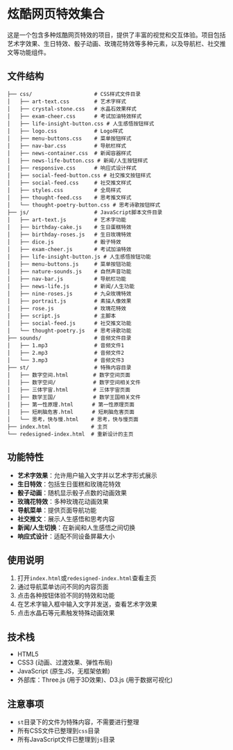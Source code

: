 # 炫酷网页特效集合

这是一个包含多种炫酷网页特效的项目，提供了丰富的视觉和交互体验。项目包括艺术字效果、生日特效、骰子动画、玫瑰花特效等多种元素，以及导航栏、社交推文等功能组件。

## 文件结构

```
├── css/                    # CSS样式文件目录
│   ├── art-text.css        # 艺术字样式
│   ├── crystal-stone.css   # 水晶石效果样式
│   ├── exam-cheer.css      # 考试加油特效样式
│   ├── life-insight-button.css # 人生感悟按钮样式
│   ├── logo.css            # Logo样式
│   ├── menu-buttons.css    # 菜单按钮样式
│   ├── nav-bar.css         # 导航栏样式
│   ├── news-container.css  # 新闻容器样式
│   ├── news-life-button.css # 新闻/人生按钮样式
│   ├── responsive.css      # 响应式设计样式
│   ├── social-feed-button.css # 社交推文按钮样式
│   ├── social-feed.css     # 社交推文样式
│   ├── styles.css          # 全局样式
│   ├── thought-feed.css    # 思考推文样式
│   └── thought-poetry-button.css # 思考诗歌按钮样式
├── js/                     # JavaScript脚本文件目录
│   ├── art-text.js         # 艺术字功能
│   ├── birthday-cake.js    # 生日蛋糕特效
│   ├── birthday-roses.js   # 生日玫瑰特效
│   ├── dice.js             # 骰子特效
│   ├── exam-cheer.js       # 考试加油特效
│   ├── life-insight-button.js # 人生感悟按钮功能
│   ├── menu-buttons.js     # 菜单按钮功能
│   ├── nature-sounds.js    # 自然声音功能
│   ├── nav-bar.js          # 导航栏功能
│   ├── news-life.js        # 新闻/人生功能
│   ├── nine-roses.js       # 九朵玫瑰特效
│   ├── portrait.js         # 素描人像效果
│   ├── rose.js             # 玫瑰花特效
│   ├── script.js           # 主脚本
│   ├── social-feed.js      # 社交推文功能
│   └── thought-poetry.js   # 思考诗歌功能
├── sounds/                 # 音频文件目录
│   ├── 1.mp3               # 音频文件1
│   ├── 2.mp3               # 音频文件2
│   └── 3.mp3               # 音频文件3
├── st/                     # 特殊内容目录
│   ├── 数字空间.html        # 数字空间页面
│   ├── 数字空间/            # 数字空间相关文件
│   ├── 三体宇宙.html        # 三体宇宙页面
│   ├── 数学王国/            # 数学王国相关文件
│   ├── 第一性原理.html      # 第一性原理页面
│   ├── 短刷脑危害.html      # 短刷脑危害页面
│   └── 思考，快与慢.html    # 思考，快与慢页面
├── index.html             # 主页
└── redesigned-index.html  # 重新设计的主页
```

## 功能特性

- **艺术字效果**：允许用户输入文字并以艺术字形式展示
- **生日特效**：包括生日蛋糕和玫瑰花特效
- **骰子动画**：随机显示骰子点数的动画效果
- **玫瑰花特效**：多种玫瑰花动画效果
- **导航菜单**：提供页面导航功能
- **社交推文**：展示人生感悟和思考内容
- **新闻/人生切换**：在新闻和人生感悟之间切换
- **响应式设计**：适配不同设备屏幕大小

## 使用说明

1. 打开`index.html`或`redesigned-index.html`查看主页
2. 通过导航菜单访问不同的内容页面
3. 点击各种按钮体验不同的特效和功能
4. 在艺术字输入框中输入文字并发送，查看艺术字效果
5. 点击水晶石等元素触发特殊动画效果

## 技术栈

- HTML5
- CSS3 (动画、过渡效果、弹性布局)
- JavaScript (原生JS，无框架依赖)
- 外部库：Three.js (用于3D效果)、D3.js (用于数据可视化)

## 注意事项

- `st`目录下的文件为特殊内容，不需要进行整理
- 所有CSS文件已整理到`css`目录
- 所有JavaScript文件已整理到`js`目录